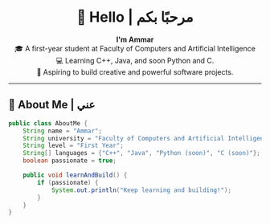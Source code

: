 <h1 align="center">👋 Hello | مرحبًا بكم</h1>

<p align="center">
  <b>I'm Ammar</b><br>
  🎓 A first-year student at Faculty of Computers and Artificial Intelligence<br>
  💻 Learning C++, Java, and soon Python and C.<br>
  🚀 Aspiring to build creative and powerful software projects.<br>
</p>

---

## 🧠 About Me | عني

```java
public class AboutMe {
    String name = "Ammar";
    String university = "Faculty of Computers and Artificial Intelligence";
    String level = "First Year";
    String[] languages = {"C++", "Java", "Python (soon)", "C (soon)"};
    boolean passionate = true;

    public void learnAndBuild() {
        if (passionate) {
            System.out.println("Keep learning and building!");
        }
    }
}
